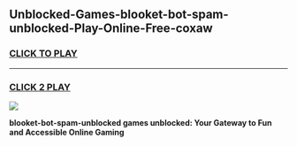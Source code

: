 
## Unblocked-Games-blooket-bot-spam-unblocked-Play-Online-Free-coxaw
<h3>
<a href="https://premium76.site?title=blooket-bot-spam-unblocked&ref=26A">CLICK TO PLAY</a></h3>
<hr>

<h3>
<a href="https://premium76.site?title=blooket-bot-spam-unblocked&ref=26A">CLICK 2 PLAY</a>
  
</h3>

<a href="https://premium76.site?title=blooket-bot-spam-unblocked&ref=26A"><img src="https://clearcache.store/games.png"></a>


**blooket-bot-spam-unblocked games unblocked: Your Gateway to Fun and Accessible Online Gaming**
